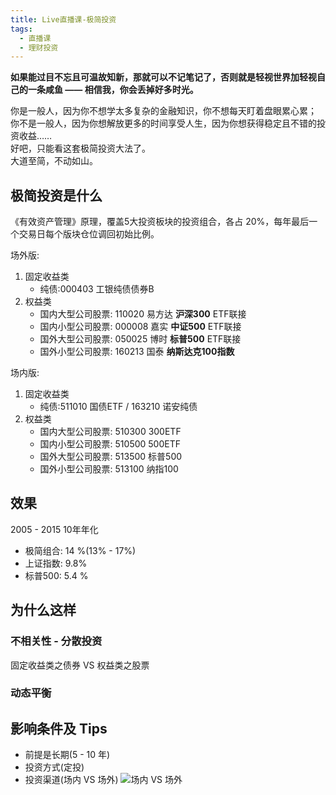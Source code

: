 ```yaml
---
title: Live直播课-极简投资
tags:
  - 直播课
  - 理财投资
---
```

**如果能过目不忘且可温故知新，那就可以不记笔记了，否则就是轻视世界加轻视自己的一条咸鱼 —— 相信我，你会丢掉好多时光。**

你是一般人，因为你不想学太多复杂的金融知识，你不想每天盯着盘眼累心累；  
你不是一般人，因为你想解放更多的时间享受人生，因为你想获得稳定且不错的投资收益……  
好吧，只能看这套极简投资大法了。  
大道至简，不动如山。

<!--more-->

## 极简投资是什么
《有效资产管理》原理，覆盖5大投资板块的投资组合，各占 20%，每年最后一个交易日每个版块仓位调回初始比例。

场外版:
1. 固定收益类
   - 纯债:000403 工银纯债债券B
2. 权益类
   - 国内大型公司股票: 110020 易方达 **沪深300** ETF联接
   - 国内小型公司股票: 000008 嘉实 **中证500** ETF联接
   - 国外大型公司股票: 050025 博时 **标普500** ETF联接
   - 国外小型公司股票: 160213 国泰 **纳斯达克100指数**

场内版:
   1. 固定收益类
      - 纯债:511010 国债ETF / 163210 诺安纯债
   2. 权益类
      - 国内大型公司股票: 510300 300ETF
      - 国内小型公司股票: 510500 500ETF
      - 国外大型公司股票: 513500 标普500
      - 国外小型公司股票: 513100 纳指100

## 效果
2005 - 2015 10年年化
- 极简组合: 14 %(13% - 17%)
- 上证指数: 9.8%
- 标普500: 5.4 %

## 为什么这样

### 不相关性 - 分散投资
固定收益类之债券 VS 权益类之股票

### 动态平衡

## 影响条件及 Tips
- 前提是长期(5 - 10 年)
- 投资方式(定投)
- 投资渠道(场内 VS 场外)
![场内 VS 场外](http://ogudt6aal.bkt.clouddn.com/image/in%20VS%20out.png "长期大金额投资推荐场内 - 费率低；短期小金推荐场外")
